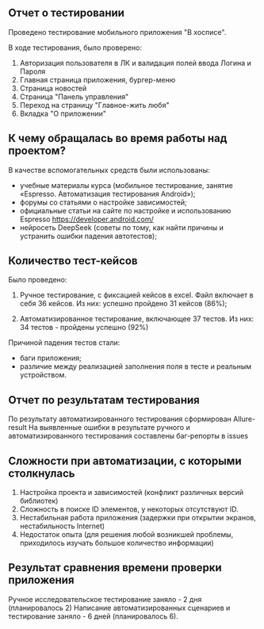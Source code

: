 ## Отчет о тестировании
Проведено тестирование мобильного приложения "В хосписе".

В ходе тестирования, было проверено:
1. Авторизация пользователя в ЛК и валидация полей ввода Логина и Пароля
2. Главная страница приложения, бургер-меню
3. Страница новостей
4. Страница "Панель управления"
5. Переход на страницу "Главное-жить любя"
6. Вкладка "О приложении"

## К чему обращалась во время работы над проектом?
В качестве вспомогательных средств были использованы:
 - учебные материалы курса (мобильное тестирование, занятие «Espresso. Автоматизация тестирования Android»);
 - форумы со статьями о настройке зависимостей;
 - официальные статьи на сайте по настройке и использованию Espresso <https://developer.android.com/>
 - нейросеть DeepSeek (советы по тому, как найти причины и устранить ошибки падения автотестов);

## Количество тест-кейсов
Было проведено:

1. Ручное тестирование, с фиксацией кейсов в excel. Файл включает в себя 36 кейсов. Из них:
успешно пройдено 31 кейсов (86%);

2. Автоматизированное тестирование, включающее 37 тестов. Из них:
 34 тестов - пройдены успешно (92%)
  

Причиной падения тестов стали:
 - баги приложения;
 - различие между реализацией заполнения поля в тесте и реальным устройством.

## Отчет по результатам тестирования
По результату автоматизированного тестирования сформирован Allure-result
На выявленные ошибки в результате ручного и автоматизированного тестирования составлены баг-репорты в issues

## Сложности при автоматизации, с которыми столкнулась
1. Настройка проекта и зависимостей (конфликт различных версий библиотек)
2. Сложность в поиске ID элементов, у некоторых отсутствуют ID.
3. Нестабильная работа приложения (задержки при открытии экранов, нестабильность Internet)
4. Недостаток опыта (для решения любой возникшей проблемы, приходилось изучать большое количество информации)

## Результат сравнения времени проверки приложения
Ручное исследовательское тестирование заняло - 2 дня (планировалось 2)
Написание автоматизированных сценариев и тестирование заняло - 6 дней (планировалось 6).
